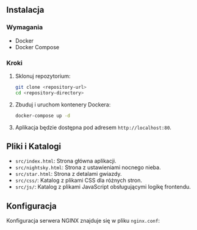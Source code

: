 ## Instalacja

### Wymagania

- Docker
- Docker Compose

### Kroki

1. Sklonuj repozytorium:

    ```bash
    git clone <repository-url>
    cd <repository-directory>
    ```

2. Zbuduj i uruchom kontenery Dockera:

    ```bash
    docker-compose up -d
    ```

3. Aplikacja będzie dostępna pod adresem `http://localhost:80`.

## Pliki i Katalogi

- `src/index.html`: Strona główna aplikacji.
- `src/nightsky.html`: Strona z ustawieniami nocnego nieba.
- `src/star.html`: Strona z detalami gwiazdy.
- `src/css/`: Katalog z plikami CSS dla różnych stron.
- `src/js/`: Katalog z plikami JavaScript obsługującymi logikę frontendu.

## Konfiguracja

Konfiguracja serwera NGINX znajduje się w pliku `nginx.conf`: